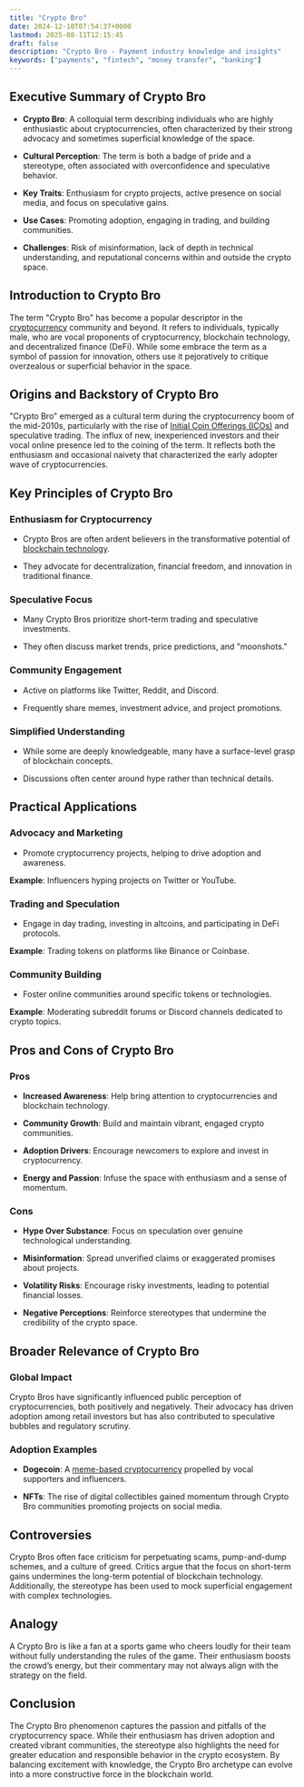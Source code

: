 ```yaml
---
title: "Crypto Bro"
date: 2024-12-10T07:54:37+0000
lastmod: 2025-08-11T12:15:45
draft: false
description: "Crypto Bro - Payment industry knowledge and insights"
keywords: ["payments", "fintech", "money transfer", "banking"]
---
```


## Executive Summary of Crypto Bro

- **Crypto Bro**: A colloquial term describing individuals who are highly enthusiastic about cryptocurrencies, often characterized by their strong advocacy and sometimes superficial knowledge of the space.

- **Cultural Perception**: The term is both a badge of pride and a stereotype, often associated with overconfidence and speculative behavior.

- **Key Traits**: Enthusiasm for crypto projects, active presence on social media, and focus on speculative gains.

- **Use Cases**: Promoting adoption, engaging in trading, and building communities.

- **Challenges**: Risk of misinformation, lack of depth in technical understanding, and reputational concerns within and outside the crypto space.

## Introduction to Crypto Bro

The term "Crypto Bro" has become a popular descriptor in the [cryptocurrency](https://faisalkhanllc.xyz/resources/payments-wiki/c/cryptocurrency/) community and beyond. It refers to individuals, typically male, who are vocal proponents of cryptocurrency, blockchain technology, and decentralized finance (DeFi). While some embrace the term as a symbol of passion for innovation, others use it pejoratively to critique overzealous or superficial behavior in the space.

## Origins and Backstory of Crypto Bro

"Crypto Bro" emerged as a cultural term during the cryptocurrency boom of the mid-2010s, particularly with the rise of [Initial Coin Offerings (ICOs)](https://faisalkhanllc.xyz/resources/payments-wiki/i/initial-coin-offering-ico/) and speculative trading. The influx of new, inexperienced investors and their vocal online presence led to the coining of the term. It reflects both the enthusiasm and occasional naivety that characterized the early adopter wave of cryptocurrencies.

## Key Principles of Crypto Bro

### Enthusiasm for Cryptocurrency

- Crypto Bros are often ardent believers in the transformative potential of [blockchain technology](https://faisalkhanllc.xyz/resources/payments-wiki/b/blockchain/).

- They advocate for decentralization, financial freedom, and innovation in traditional finance.

### Speculative Focus

- Many Crypto Bros prioritize short-term trading and speculative investments.

- They often discuss market trends, price predictions, and "moonshots."

### Community Engagement

- Active on platforms like Twitter, Reddit, and Discord.

- Frequently share memes, investment advice, and project promotions.

### Simplified Understanding

- While some are deeply knowledgeable, many have a surface-level grasp of blockchain concepts.

- Discussions often center around hype rather than technical details.

## Practical Applications

### Advocacy and Marketing

- Promote cryptocurrency projects, helping to drive adoption and awareness.

**Example**: Influencers hyping projects on Twitter or YouTube.

### Trading and Speculation

- Engage in day trading, investing in altcoins, and participating in DeFi protocols.

**Example**: Trading tokens on platforms like Binance or Coinbase.

### Community Building

- Foster online communities around specific tokens or technologies.

**Example**: Moderating subreddit forums or Discord channels dedicated to crypto topics.

## Pros and Cons of Crypto Bro

### Pros

- **Increased Awareness**: Help bring attention to cryptocurrencies and blockchain technology.

- **Community Growth**: Build and maintain vibrant, engaged crypto communities.

- **Adoption Drivers**: Encourage newcomers to explore and invest in cryptocurrency.

- **Energy and Passion**: Infuse the space with enthusiasm and a sense of momentum.

### Cons

- **Hype Over Substance**: Focus on speculation over genuine technological understanding.

- **Misinformation**: Spread unverified claims or exaggerated promises about projects.

- **Volatility Risks**: Encourage risky investments, leading to potential financial losses.

- **Negative Perceptions**: Reinforce stereotypes that undermine the credibility of the crypto space.

## Broader Relevance of Crypto Bro

### Global Impact

Crypto Bros have significantly influenced public perception of cryptocurrencies, both positively and negatively. Their advocacy has driven adoption among retail investors but has also contributed to speculative bubbles and regulatory scrutiny.

### Adoption Examples

- **Dogecoin**: A [meme-based cryptocurrency](https://faisalkhanllc.xyz/resources/payments-wiki/u/utility-coin-dogecoin/) propelled by vocal supporters and influencers.

- **NFTs**: The rise of digital collectibles gained momentum through Crypto Bro communities promoting projects on social media.

## Controversies

Crypto Bros often face criticism for perpetuating scams, pump-and-dump schemes, and a culture of greed. Critics argue that the focus on short-term gains undermines the long-term potential of blockchain technology. Additionally, the stereotype has been used to mock superficial engagement with complex technologies.

## Analogy

A Crypto Bro is like a fan at a sports game who cheers loudly for their team without fully understanding the rules of the game. Their enthusiasm boosts the crowd’s energy, but their commentary may not always align with the strategy on the field.

## Conclusion

The Crypto Bro phenomenon captures the passion and pitfalls of the cryptocurrency space. While their enthusiasm has driven adoption and created vibrant communities, the stereotype also highlights the need for greater education and responsible behavior in the crypto ecosystem. By balancing excitement with knowledge, the Crypto Bro archetype can evolve into a more constructive force in the blockchain world.